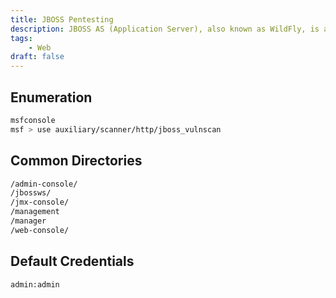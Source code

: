 ```yaml
---
title: JBOSS Pentesting
description: JBOSS AS (Application Server), also known as WildFly, is an application server which is written in Java.
tags:
    - Web
draft: false
---
```


## Enumeration

```sh
msfconsole
msf > use auxiliary/scanner/http/jboss_vulnscan
```

## Common Directories

```txt
/admin-console/
/jbossws/
/jmx-console/
/management
/manager
/web-console/
```

## Default Credentials

```txt
admin:admin
```